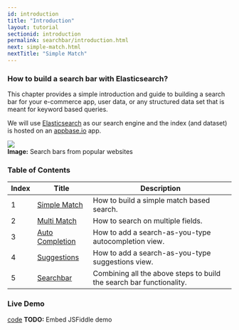 ```yaml
---
id: introduction
title: "Introduction"
layout: tutorial
sectionid: introduction
permalink: searchbar/introduction.html
next: simple-match.html
nextTitle: "Simple Match"
---
```


### How to build a search bar with Elasticsearch?

This chapter provides a simple introduction and guide to building a search bar for your e-commerce app, user data, or any structured data set that is meant for keyword based queries.

We will use [Elasticsearch](https://www.elastic.co/products/elasticsearch) as our search engine and the index (and dataset) is hosted on an [appbase.io](https://appbase.io) app.

![](https://i.imgur.com/UNkzVkU.jpg)  
**Image:** Search bars from popular websites

### Table of Contents


| Index     | Title    | Description |
| ---------- | ---------- |---------|
| 1          | [Simple Match](https://appbaseio.gitbooks.io/esc/content/searchbar/simple-match.html) | How to build a simple match based search. |
| 2       | [Multi Match](https://appbaseio.gitbooks.io/esc/content/searchbar/multi-match.html) | How to search on multiple fields. |
| 3       | [Auto Completion](https://appbaseio.gitbooks.io/esc/content/searchbar/auto-complete.html) | How to add a search-as-you-type autocompletion view. |
| 4       | [Suggestions](https://appbaseio.gitbooks.io/esc/content/searchbar/suggestions.html) | How to add a search-as-you-type suggestions view. |
| 5       | [Searchbar](https://appbaseio.gitbooks.io/esc/content/searchbar/searchbar.html) | Combining all the above steps to build the search bar functionality. |

### Live Demo
<script async src="//jsfiddle.net/1b8tcxs4/3/embed/"></script>
[code](https://jsfiddle.net/1b8tcxs4/3/)
**TODO:** Embed JSFiddle demo
